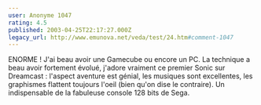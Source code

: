 ```yaml
---
user: Anonyme 1047
rating: 4.5
published: 2003-04-25T22:17:27.000Z
legacy_url: http://www.emunova.net/veda/test/24.htm#comment-1047
---
```

ENORME ! J'ai beau avoir une Gamecube ou encore un PC. La technique a beau avoir fortement évolué, j'adore vraiment ce premier Sonic sur Dreamcast : l'aspect aventure est génial, les musiques sont excellentes, les graphismes flattent toujours l'oeil (bien qu'on dise le contraire). Un indispensable de la fabuleuse console 128 bits de Sega.
